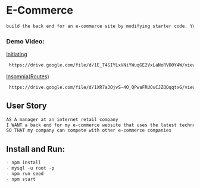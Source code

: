 # E-Commerce

```md
build the back end for an e-commerce site by modifying starter code. You’ll configure a working Express.js API to use Sequelize to interact with a MySQL database
```

### Demo Video:

[Initiating](https://drive.google.com/file/d/1E_T4SIYLxVNiYWuqGE2VxLaNoRVO0Y4W/view?usp=sharing)

```sh
 https://drive.google.com/file/d/1E_T4SIYLxVNiYWuqGE2VxLaNoRVO0Y4W/view?usp=sharing
```

[Insomnia(Routes)](https://drive.google.com/file/d/1XR7a3OjvS-4O_QPwaFRUOuCJZQOqqtxG/view?usp=sharing)

```sh
 https://drive.google.com/file/d/1XR7a3OjvS-4O_QPwaFRUOuCJZQOqqtxG/view?usp=sharing
```

## User Story

```md
AS A manager at an internet retail company
I WANT a back end for my e-commerce website that uses the latest technologies
SO THAT my company can compete with other e-commerce companies
```

## Install and Run:

```md
- npm install
- mysql -u root -p
- npm run seed
- npm start
```
